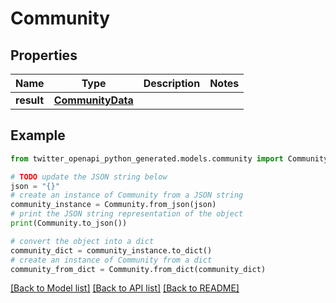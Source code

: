 # Community


## Properties

Name | Type | Description | Notes
------------ | ------------- | ------------- | -------------
**result** | [**CommunityData**](CommunityData.md) |  | 

## Example

```python
from twitter_openapi_python_generated.models.community import Community

# TODO update the JSON string below
json = "{}"
# create an instance of Community from a JSON string
community_instance = Community.from_json(json)
# print the JSON string representation of the object
print(Community.to_json())

# convert the object into a dict
community_dict = community_instance.to_dict()
# create an instance of Community from a dict
community_from_dict = Community.from_dict(community_dict)
```
[[Back to Model list]](../README.md#documentation-for-models) [[Back to API list]](../README.md#documentation-for-api-endpoints) [[Back to README]](../README.md)


